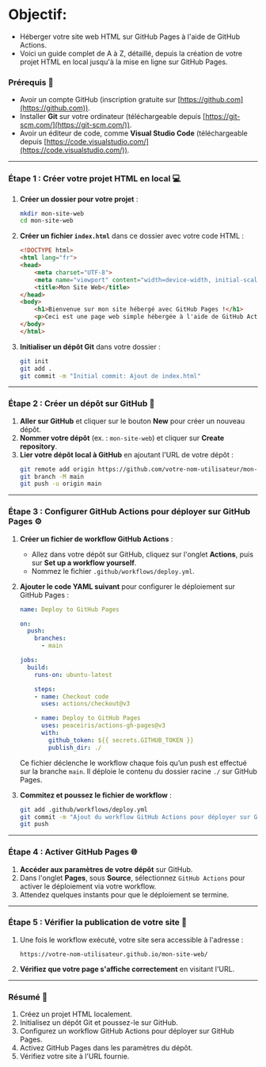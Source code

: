 
# Objectif: 

- Héberger votre site web HTML sur GitHub Pages à l'aide de GitHub Actions.
- Voici un guide complet de A à Z, détaillé, depuis la création de votre projet HTML en local jusqu'à la mise en ligne sur GitHub Pages.

### Prérequis 📝
- Avoir un compte GitHub (inscription gratuite sur [https://github.com](https://github.com)).
- Installer **Git** sur votre ordinateur (téléchargeable depuis [https://git-scm.com/](https://git-scm.com/)).
- Avoir un éditeur de code, comme **Visual Studio Code** (téléchargeable depuis [https://code.visualstudio.com/](https://code.visualstudio.com/)).

---

### Étape 1 : Créer votre projet HTML en local 💻

1. **Créer un dossier pour votre projet** :
   ```bash
   mkdir mon-site-web
   cd mon-site-web
   ```

2. **Créer un fichier `index.html`** dans ce dossier avec votre code HTML :
   ```html
   <!DOCTYPE html>
   <html lang="fr">
   <head>
       <meta charset="UTF-8">
       <meta name="viewport" content="width=device-width, initial-scale=1.0">
       <title>Mon Site Web</title>
   </head>
   <body>
       <h1>Bienvenue sur mon site hébergé avec GitHub Pages !</h1>
       <p>Ceci est une page web simple hébergée à l'aide de GitHub Actions et GitHub Pages.</p>
   </body>
   </html>
   ```

3. **Initialiser un dépôt Git** dans votre dossier :
   ```bash
   git init
   git add .
   git commit -m "Initial commit: Ajout de index.html"
   ```

---

### Étape 2 : Créer un dépôt sur GitHub 🏢

1. **Aller sur GitHub** et cliquer sur le bouton **New** pour créer un nouveau dépôt.
2. **Nommer votre dépôt** (ex. : `mon-site-web`) et cliquer sur **Create repository**.
3. **Lier votre dépôt local à GitHub** en ajoutant l'URL de votre dépôt :
   ```bash
   git remote add origin https://github.com/votre-nom-utilisateur/mon-site-web.git
   git branch -M main
   git push -u origin main
   ```

---

### Étape 3 : Configurer GitHub Actions pour déployer sur GitHub Pages ⚙️

1. **Créer un fichier de workflow GitHub Actions** :
   - Allez dans votre dépôt sur GitHub, cliquez sur l'onglet **Actions**, puis sur **Set up a workflow yourself**.
   - Nommez le fichier `.github/workflows/deploy.yml`.

2. **Ajouter le code YAML suivant** pour configurer le déploiement sur GitHub Pages :
   ```yaml
   name: Deploy to GitHub Pages

   on:
     push:
       branches:
         - main

   jobs:
     build:
       runs-on: ubuntu-latest

       steps:
       - name: Checkout code
         uses: actions/checkout@v3

       - name: Deploy to GitHub Pages
         uses: peaceiris/actions-gh-pages@v3
         with:
           github_token: ${{ secrets.GITHUB_TOKEN }}
           publish_dir: ./
   ```

   Ce fichier déclenche le workflow chaque fois qu’un push est effectué sur la branche `main`. Il déploie le contenu du dossier racine `./` sur GitHub Pages.

3. **Commitez et poussez le fichier de workflow** :
   ```bash
   git add .github/workflows/deploy.yml
   git commit -m "Ajout du workflow GitHub Actions pour déployer sur GitHub Pages"
   git push
   ```

---

### Étape 4 : Activer GitHub Pages 🌐

1. **Accéder aux paramètres de votre dépôt** sur GitHub.
2. Dans l'onglet **Pages**, sous **Source**, sélectionnez `GitHub Actions` pour activer le déploiement via votre workflow.
3. Attendez quelques instants pour que le déploiement se termine.

---

### Étape 5 : Vérifier la publication de votre site 🎉

1. Une fois le workflow exécuté, votre site sera accessible à l'adresse :
   ```
   https://votre-nom-utilisateur.github.io/mon-site-web/
   ```
2. **Vérifiez que votre page s'affiche correctement** en visitant l'URL.

---

### Résumé 🚀

1. Créez un projet HTML localement.
2. Initialisez un dépôt Git et poussez-le sur GitHub.
3. Configurez un workflow GitHub Actions pour déployer sur GitHub Pages.
4. Activez GitHub Pages dans les paramètres du dépôt.
5. Vérifiez votre site à l'URL fournie.

